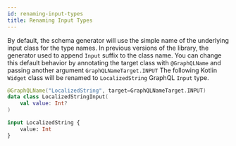 ```yaml
---
id: renaming-input-types
title: Renaming Input Types
---
```

By default, the schema generator will use the simple name of the underlying input class for the type names. In previous versions of the library, the generator used to append `Input` suffix to the class name.
You can change this default behavior by annotating the target class with `@GraphQLName` and passing another argument `GraphQLNameTarget.INPUT` The following Kotlin `Widget` class
will be renamed to `LocalizedString` GraphQL `Input` type.

```kotlin
@GraphQLName("LocalizedString", target=GraphQLNameTarget.INPUT)
data class LocalizedStringInput(
    val value: Int?
)
```

```graphql
input LocalizedString {
    value: Int
}
```

